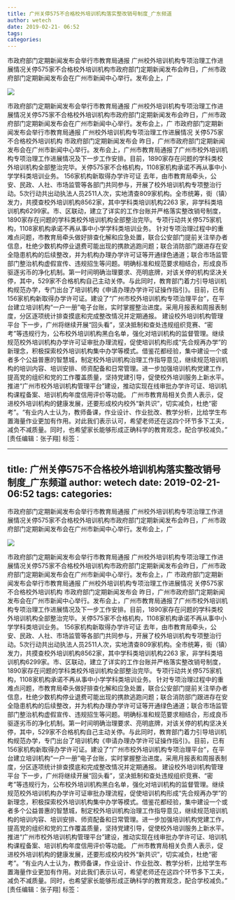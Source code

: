 ```yaml
---
title: 广州关停575不合格校外培训机构落实整改销号制度_广东频道
author: wetech
date: 2019-02-21- 06:52
tags: 
categories: 
---
```

市政府部门定期新闻发布会举行市教育局通报 广州校外培训机构专项治理工作进展情况关停575家不合格校外培训机构市政府部门定期新闻发布会昨日，广州市政府部门定期新闻发布会在广州市新闻中心举行。发布会上，广
<!-- more -->
                
<img align="center" border="0" src="http://p2.ifengimg.com/a/2016/0810/204c433878d5cf9size1_w16_h16.png" />
                
                
            
市政府部门定期新闻发布会举行市教育局通报 广州校外培训机构专项治理工作进展情况关停575家不合格校外培训机构市政府部门定期新闻发布会昨日，广州市政府部门定期新闻发布会在广州市新闻中心举行。发布会上，广
市政府部门定期新闻发布会举行市教育局通报 广州校外培训机构专项治理工作进展情况
关停575家不合格校外培训机构
市政府部门定期新闻发布会
昨日，广州市政府部门定期新闻发布会在广州市新闻中心举行。发布会上，广州市教育局通报了广州市校外培训机构专项治理工作进展情况及下一步工作安排。目前，1890家存在问题的学科类校外培训机构全部整治完毕。关停575家不合格机构，1108家机构承诺不再从事中小学学科类培训业务。
156家机构新取得办学许可证
去年，由市教育局牵头，公安、民政、人社、市场监管等各部门共同参与，开展了校外培训机构专项整治行动。5次行动共出动执法人员2511人次，实地清查809家机构。全市统筹，街（镇）发力，共摸查校外培训机构8562家，其中学科类培训机构2263 家，非学科类培训机构6299家。市、区联动，建立了详实的工作台账并严格落实整改销号制度，1890家存在问题的学科类校外培训机构全部整治完毕。专项行动共关停575家机构，1108家机构承诺不再从事中小学学科类培训业务。
针对专项治理过程中的重难点问题，市教育局牵头做好排查化解和应急处置，联合公安部门提前关注举办者信息，杜绝少数机构停业退费可能出现的携款逃跑问题；联合消防部门跟进存在安全隐患机构的后续整改，并为机构办理办学许可证等开通绿色通道；联合市场监管部门整治机构虚假宣传、违规招生等问题。明确标准和规范要求相结合，形成良币驱逐劣币的净化机制。第一时间明确治理要求、亮明底牌，对该关停的机构坚决关停，其中，529家不合格机构自己主动关停。与此同时，教育部门着力引导培训机构规范办学，专门出台了培训机构《申请办理办学许可证操作指引》。目前，已有156家机构新取得办学许可证。建设了“广州市校外培训机构专项治理平台”，在平台建立培训机构“一户一册”电子台账，实时掌握整治进度。采用月报表和周报表制度，分区逐项统计排查摸底和完成整改情况并定期通报。
建设校外培训机构管理平台
下一步，广州将继续开展“回头看”，坚决抵制和查处违规组织竞赛、“密考”等违规行为，公布校外培训机构黑白名单，强化对培训机构的监督管理。继续规范校外培训机构办学许可证审批办理流程，促使培训机构形成“先合规再办学”的新理念，积极探索校外培训机构集中办学等模式。借鉴花都经验，集中建设一个或者多个公益普惠的智慧城，制定校外培训机构治理工作指导意见，继续规范培训机构的培训内容、培训安排、师资配备和日常管理。进一步加强培训机构党建工作，提高党的组织和党的工作覆盖质量，坚持党建引导，促使校外培训服务上新水平。推进“广州市校外培训机构管理平台”建设，推动实现在线审批办学许可证、培训机构课程备案、培训机构年度信用评价等功能。
广州市教育局相关负责人表示，促进校外培训机构的健康发展，还要形成校内校外“新共识”，切实减负，杜绝“密考”。“有业内人士认为，教师备课，作业设计、作业批改、教学分析，比给学生布置海量作业更加有作用。对此我们表示认可，希望老师还在这四个环节多下工夫，减负不减质量。同时，也希望家长能够形成正确科学的教育观念，配合学校减负。”
[责任编辑：张子翔]
标签：
             
---
title: 广州关停575不合格校外培训机构落实整改销号制度_广东频道
author: wetech
date: 2019-02-21- 06:52
tags: 
categories: 
---
市政府部门定期新闻发布会举行市教育局通报 广州校外培训机构专项治理工作进展情况关停575家不合格校外培训机构市政府部门定期新闻发布会昨日，广州市政府部门定期新闻发布会在广州市新闻中心举行。发布会上，广
<!-- more -->
                
<img align="center" border="0" src="http://p2.ifengimg.com/a/2016/0810/204c433878d5cf9size1_w16_h16.png" />
                
                
            
市政府部门定期新闻发布会举行市教育局通报 广州校外培训机构专项治理工作进展情况关停575家不合格校外培训机构市政府部门定期新闻发布会昨日，广州市政府部门定期新闻发布会在广州市新闻中心举行。发布会上，广
市政府部门定期新闻发布会举行市教育局通报 广州校外培训机构专项治理工作进展情况
关停575家不合格校外培训机构
市政府部门定期新闻发布会
昨日，广州市政府部门定期新闻发布会在广州市新闻中心举行。发布会上，广州市教育局通报了广州市校外培训机构专项治理工作进展情况及下一步工作安排。目前，1890家存在问题的学科类校外培训机构全部整治完毕。关停575家不合格机构，1108家机构承诺不再从事中小学学科类培训业务。
156家机构新取得办学许可证
去年，由市教育局牵头，公安、民政、人社、市场监管等各部门共同参与，开展了校外培训机构专项整治行动。5次行动共出动执法人员2511人次，实地清查809家机构。全市统筹，街（镇）发力，共摸查校外培训机构8562家，其中学科类培训机构2263 家，非学科类培训机构6299家。市、区联动，建立了详实的工作台账并严格落实整改销号制度，1890家存在问题的学科类校外培训机构全部整治完毕。专项行动共关停575家机构，1108家机构承诺不再从事中小学学科类培训业务。
针对专项治理过程中的重难点问题，市教育局牵头做好排查化解和应急处置，联合公安部门提前关注举办者信息，杜绝少数机构停业退费可能出现的携款逃跑问题；联合消防部门跟进存在安全隐患机构的后续整改，并为机构办理办学许可证等开通绿色通道；联合市场监管部门整治机构虚假宣传、违规招生等问题。明确标准和规范要求相结合，形成良币驱逐劣币的净化机制。第一时间明确治理要求、亮明底牌，对该关停的机构坚决关停，其中，529家不合格机构自己主动关停。与此同时，教育部门着力引导培训机构规范办学，专门出台了培训机构《申请办理办学许可证操作指引》。目前，已有156家机构新取得办学许可证。建设了“广州市校外培训机构专项治理平台”，在平台建立培训机构“一户一册”电子台账，实时掌握整治进度。采用月报表和周报表制度，分区逐项统计排查摸底和完成整改情况并定期通报。
建设校外培训机构管理平台
下一步，广州将继续开展“回头看”，坚决抵制和查处违规组织竞赛、“密考”等违规行为，公布校外培训机构黑白名单，强化对培训机构的监督管理。继续规范校外培训机构办学许可证审批办理流程，促使培训机构形成“先合规再办学”的新理念，积极探索校外培训机构集中办学等模式。借鉴花都经验，集中建设一个或者多个公益普惠的智慧城，制定校外培训机构治理工作指导意见，继续规范培训机构的培训内容、培训安排、师资配备和日常管理。进一步加强培训机构党建工作，提高党的组织和党的工作覆盖质量，坚持党建引导，促使校外培训服务上新水平。推进“广州市校外培训机构管理平台”建设，推动实现在线审批办学许可证、培训机构课程备案、培训机构年度信用评价等功能。
广州市教育局相关负责人表示，促进校外培训机构的健康发展，还要形成校内校外“新共识”，切实减负，杜绝“密考”。“有业内人士认为，教师备课，作业设计、作业批改、教学分析，比给学生布置海量作业更加有作用。对此我们表示认可，希望老师还在这四个环节多下工夫，减负不减质量。同时，也希望家长能够形成正确科学的教育观念，配合学校减负。”
[责任编辑：张子翔]
标签：
             
